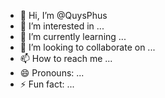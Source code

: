 - 👋 Hi, I’m @QuysPhus
- 👀 I’m interested in ...
- 🌱 I’m currently learning ...
- 💞️ I’m looking to collaborate on ...
- 📫 How to reach me ...
- 😄 Pronouns: ...
- ⚡ Fun fact: ...

<!---
QuysPhus/QuysPhus is a ✨ special ✨ repository because its `README.md` (this file) appears on your GitHub profile.
You can click the Preview link to take a look at your changes.
--->
